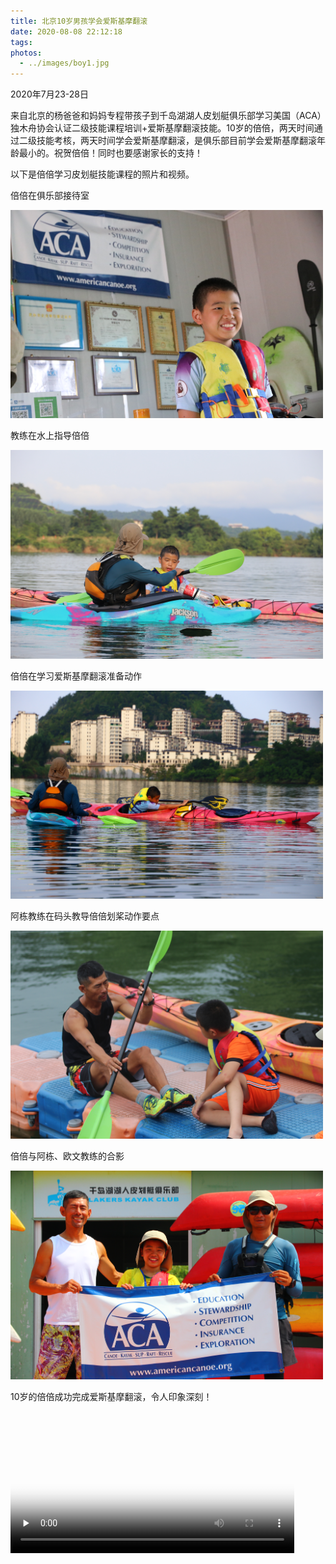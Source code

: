 ```yaml
---
title: 北京10岁男孩学会爱斯基摩翻滚
date: 2020-08-08 22:12:18
tags:
photos:
  - ../images/boy1.jpg
---
```


2020年7月23-28日

来自北京的杨爸爸和妈妈专程带孩子到千岛湖湖人皮划艇俱乐部学习美国（ACA）独木舟协会认证二级技能课程培训+爱斯基摩翻滚技能。10岁的倍倍，两天时间通过二级技能考核，两天时间学会爱斯基摩翻滚，是俱乐部目前学会爱斯基摩翻滚年龄最小的。祝贺倍倍！同时也要感谢家长的支持！

以下是倍倍学习皮划艇技能课程的照片和视频。

倍倍在俱乐部接待室

<img src="../images/boy1.jpg" width="500px">

教练在水上指导倍倍

<img src="../images/boy2.jpg" width="500px">

倍倍在学习爱斯基摩翻滚准备动作

<img src="../images/boy3.jpg" width="500px">

阿栋教练在码头教导倍倍划桨动作要点

<img src="../images/boy4.jpg" width="500px">

倍倍与阿栋、欧文教练的合影

<img src="../images/boy5.jpg" width="500px">

10岁的倍倍成功完成爱斯基摩翻滚，令人印象深刻！

<video width="90%" id="video" controls="" preload="none" poster="https://lakerskayak.club/images/boy3.jpg">
      <source id="mp4" src="https://lakerskayak.club/images/boy_roll.mp4" type="video/mp4">
</video>